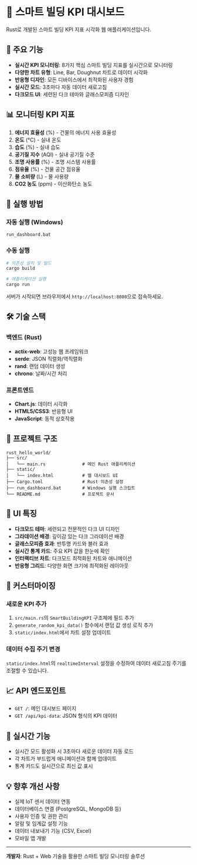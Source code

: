 # 🏢 스마트 빌딩 KPI 대시보드

Rust로 개발된 스마트 빌딩 KPI 지표 시각화 웹 애플리케이션입니다.

## 🌟 주요 기능

- **실시간 KPI 모니터링**: 8가지 핵심 스마트 빌딩 지표를 실시간으로 모니터링
- **다양한 차트 유형**: Line, Bar, Doughnut 차트로 데이터 시각화
- **반응형 디자인**: 모든 디바이스에서 최적화된 사용자 경험
- **실시간 모드**: 3초마다 자동 데이터 새로고침
- **다크모드 UI**: 세련된 다크 테마와 글래스모피즘 디자인

## 📊 모니터링 KPI 지표

1. **에너지 효율성** (%) - 건물의 에너지 사용 효율성
2. **온도** (°C) - 실내 온도
3. **습도** (%) - 실내 습도
4. **공기질 지수** (AQI) - 실내 공기질 수준
5. **조명 사용률** (%) - 조명 시스템 사용률
6. **점유율** (%) - 건물 공간 점유율
7. **물 소비량** (L) - 물 사용량
8. **CO2 농도** (ppm) - 이산화탄소 농도

## 🚀 실행 방법

### 자동 실행 (Windows)
```batch
run_dashboard.bat
```

### 수동 실행
```bash
# 의존성 설치 및 빌드
cargo build

# 애플리케이션 실행
cargo run
```

서버가 시작되면 브라우저에서 `http://localhost:8080`으로 접속하세요.

## 🛠️ 기술 스택

### 백엔드 (Rust)
- **actix-web**: 고성능 웹 프레임워크
- **serde**: JSON 직렬화/역직렬화
- **rand**: 랜덤 데이터 생성
- **chrono**: 날짜/시간 처리

### 프론트엔드
- **Chart.js**: 데이터 시각화
- **HTML5/CSS3**: 반응형 UI
- **JavaScript**: 동적 상호작용

## 📁 프로젝트 구조

```
rust_hello_world/
├── src/
│   └── main.rs              # 메인 Rust 애플리케이션
├── static/
│   └── index.html           # 웹 대시보드 UI
├── Cargo.toml               # Rust 의존성 설정
├── run_dashboard.bat        # Windows 실행 스크립트
└── README.md                # 프로젝트 문서
```

## 🎨 UI 특징

- **다크모드 테마**: 세련되고 전문적인 다크 UI 디자인
- **그라데이션 배경**: 깊이감 있는 다크 그라데이션 배경
- **글래스모피즘 효과**: 반투명 카드와 블러 효과
- **실시간 통계 카드**: 주요 KPI 값을 한눈에 확인
- **인터랙티브 차트**: 다크모드 최적화된 차트와 애니메이션
- **반응형 그리드**: 다양한 화면 크기에 최적화된 레이아웃

## 🔧 커스터마이징

### 새로운 KPI 추가
1. `src/main.rs`의 `SmartBuildingKPI` 구조체에 필드 추가
2. `generate_random_kpi_data()` 함수에서 랜덤 값 생성 로직 추가
3. `static/index.html`에서 차트 설정 업데이트

### 데이터 수집 주기 변경
`static/index.html`의 `realtimeInterval` 설정을 수정하여 데이터 새로고침 주기를 조절할 수 있습니다.

## 📈 API 엔드포인트

- `GET /`: 메인 대시보드 페이지
- `GET /api/kpi-data`: JSON 형식의 KPI 데이터

## 🔄 실시간 기능

- 실시간 모드 활성화 시 3초마다 새로운 데이터 자동 로드
- 각 차트가 부드럽게 애니메이션과 함께 업데이트
- 통계 카드도 실시간으로 최신 값 표시

## 💡 향후 개선 사항

- 실제 IoT 센서 데이터 연동
- 데이터베이스 연결 (PostgreSQL, MongoDB 등)
- 사용자 인증 및 권한 관리
- 알람 및 임계값 설정 기능
- 데이터 내보내기 기능 (CSV, Excel)
- 모바일 앱 개발

---

**개발자**: Rust + Web 기술을 활용한 스마트 빌딩 모니터링 솔루션